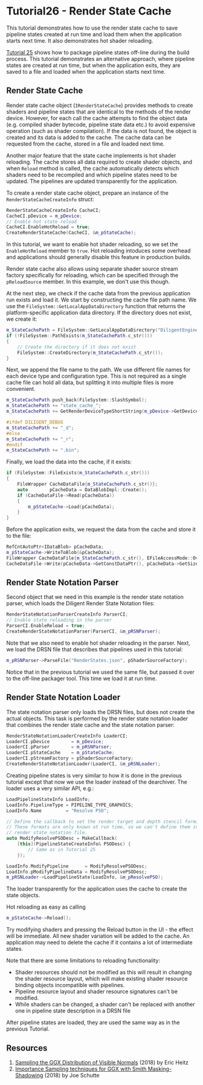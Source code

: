 # Tutorial26 - Render State Cache

This tutorial demonstrates how to use the render state cache to save pipeline states created at run time
and load them when the application starts next time. It also demonstrates hot shader reloading.

[Tutorial 25](https://github.com/DiligentGraphics/DiligentSamples/tree/master/Tutorials/Tutorial25_StatePackager) shows
how to package pipeline states off-line during the build process. This tutorial demonstrates an alternative approach, where
pipeline states are created at run time, but when the application exits, they are saved to a file and loaded when
the application starts next time.


## Render State Cache

Render state cache object (`IRenderStateCache`) provides methods to create shaders and pipeline states that are
identical to the methods of the render device. However, for each call the cache attempts to find the object
data (e.g. compiled shader bytecode, pipeline state data etc.) to avoid expensive operation (such as shader compilation).
If the data is not found, the object is created and its data is added to the cache. The cache data can be requested from
the cache, stored in a file and loaded next time. 

Another major feature that the state cache implements is hot shader reloading. The cache stores all data required to create shader objects,
and when `Reload` method is called, the cache automatically detects which shaders need to be recompiled and which pipeline states need
to be updated. The pipelines are updated transparently for the application.

To create a render state cache object, prepare an instance of the `RenderStateCacheCreateInfo` struct:

```cpp
RenderStateCacheCreateInfo CacheCI;
CacheCI.pDevice = m_pDevice;
// Enable hot state reload
CacheCI.EnableHotReload = true;
CreateRenderStateCache(CacheCI, &m_pStateCache);
```

In this tutorial, we want to enable hot shader reloading, so we set the `EnableHotReload` member to `true`. Hot reloading
intoduces some overhead and applications should generally disable this feature in production builds.

Render state cache also allows using separate shader source stream factory specifically for reloading, which can be specified
through the `pReloadSource` member. In this example, we don't use this though.

At the next step, we check if the cache data from the previous application run exists and load it.
We start by constructing the cache file path name. We use the `FileSystem::GetLocalAppDataDirectory` function
that returns the platform-specific application data directory. If the directory does not exist, we create it:

```cpp
m_StateCachePath = FileSystem::GetLocalAppDataDirectory("DiligentEngine-Tutorial26");
if (!FileSystem::PathExists(m_StateCachePath.c_str()))
{
    // Create the directory if it does not exist
    FileSystem::CreateDirectory(m_StateCachePath.c_str());
}
```

Next, we append the file name to the path. We use different file names for each device type and configuration type.
This is not required as a single cache file can hold all data, but splitting it into multiple files is
more convenient.

```cpp
m_StateCachePath.push_back(FileSystem::SlashSymbol);
m_StateCachePath += "state_cache_";
m_StateCachePath += GetRenderDeviceTypeShortString(m_pDevice->GetDeviceInfo().Type);

#ifdef DILIGENT_DEBUG
m_StateCachePath += "_d";
#else
m_StateCachePath += "_r";
#endif
m_StateCachePath += ".bin";
```

Finally, we load the data into the cache, if it exists:

```cpp
if (FileSystem::FileExists(m_StateCachePath.c_str()))
{
    FileWrapper CacheDataFile{m_StateCachePath.c_str()};
    auto        pCacheData = DataBlobImpl::Create();
    if (CacheDataFile->Read(pCacheData))
    {
        m_pStateCache->Load(pCacheData);
    }
}
```

Before the application exits, we request the data from the cache and store it to the file:

```cpp
RefCntAutoPtr<IDataBlob> pCacheData;
m_pStateCache->WriteToBlob(&pCacheData);
FileWrapper CacheDataFile{m_StateCachePath.c_str(), EFileAccessMode::Overwrite};
CacheDataFile->Write(pCacheData->GetConstDataPtr(), pCacheData->GetSize());
```


## Render State Notation Parser

Second object that we need in this example is the render state notation parser, which loads
the Diligent Render State Notation files:

```cpp
RenderStateNotationParserCreateInfo ParserCI;
// Enable state reloading in the parser
ParserCI.EnableReload = true;
CreateRenderStateNotationParser(ParserCI, &m_pRSNParser);
```

Note that we also need to enable hot shader reloading in the parser.
Next, we load the DRSN file that describes that pipelines used in this tutorial:

```cpp
m_pRSNParser->ParseFile("RenderStates.json", pShaderSourceFactory);
```

Notice that in the previous tutorial we used the same file, but passed it over to the off-line
packager tool. This time we load it at run time.


## Render State Notation Loader

The state notation parser only loads the DRSN files, but does not create the actual objects.
This task is performed by the render state notation loader that combines the render state cache
and the state notation parser:

```cpp
RenderStateNotationLoaderCreateInfo LoaderCI;
LoaderCI.pDevice        = m_pDevice;
LoaderCI.pParser        = m_pRSNParser;
LoaderCI.pStateCache    = m_pStateCache;
LoaderCI.pStreamFactory = pShaderSourceFactory;
CreateRenderStateNotationLoader(LoaderCI, &m_pRSNLoader);
```

Creating pipeline states is very similar to how it is done in the previous tutorial
except that now we use the loader instead of the dearchiver. The loader uses a very similar API,
e.g.:

```cpp
LoadPipelineStateInfo LoadInfo;
LoadInfo.PipelineType = PIPELINE_TYPE_GRAPHICS;
LoadInfo.Name         = "Resolve PSO";

// Define the callback to set the render target and depth stencil formats.
// These formats are only known at run time, so we can't define them in the
// render state notation file.
auto ModifyResolvePSODesc = MakeCallback(
    [this](PipelineStateCreateInfo& PSODesc) {
        // Same as in Tutorial 25
    });

LoadInfo.ModifyPipeline      = ModifyResolvePSODesc;
LoadInfo.pModifyPipelineData = ModifyResolvePSODesc;
m_pRSNLoader->LoadPipelineState(LoadInfo, &m_pResolvePSO);
```

The loader transparently for the application uses the cache to create the state objects.

Hot reloading as easy as calling 

```cpp
m_pStateCache->Reload();
```

Try modifying shaders and pressing the Reload button in the UI - the effect will be immediate.
All new shader variation will be added to the cache. An application may need to delete the cache
if it contains a lot of intermediate states.

Note that there are some limitations to reloading functionality:

- Shader resources should not be modified as this will result in changing the shader resource layout,
  which will make existing shader resource binding objects incompatible with pipelines.
- Pipeline resource layout and shader resource signatures can't be modified.
- While shaders can be changed, a shader can't be replaced with another one in pipeline state description in a DRSN file

After pipeline states are loaded, they are used the same way as in the previous Tutorial.

## Resources

1. [Sampling the GGX Distribution of Visible Normals](https://jcgt.org/published/0007/04/01/) (2018) by Eric Heitz
2. [Importance Sampling techniques for GGX with Smith Masking-Shadowing](https://schuttejoe.github.io/post/ggximportancesamplingpart2/) (2018) by Joe Schutte
